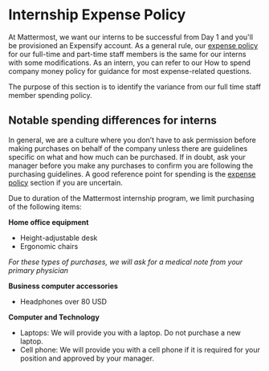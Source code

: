 # Internship Expense Policy

At Mattermost, we want our interns to be successful from Day 1 and you'll be provisioned an Expensify account. As a general rule, our [expense policy](https://handbook.mattermost.com/operations/finance/spending-company-money/expense-policy) for our full-time and part-time staff members is the same for our interns with some modifications. As an intern, you can refer to our How to spend company money policy for guidance for most expense-related questions.

The purpose of this section is to identify the variance from our full time staff member spending policy.

## Notable spending differences for interns

In general, we are a culture where you don’t have to ask permission before making purchases on behalf of the company unless there are guidelines specific on what and how much can be purchased. If in doubt, ask your manager before you make any purchases to confirm you are following the purchasing guidelines. A good reference point for spending is the [expense policy](https://handbook.mattermost.com/operations/finance/spending-company-money/expense-policy) section if you are uncertain.

Due to duration of the Mattermost internship program, we limit purchasing of the following items:

**Home office equipment**

- Height-adjustable desk
- Ergonomic chairs

_For these types of purchases, we will ask for a medical note from your primary physician_

**Business computer accessories**

- Headphones over 80 USD

**Computer and Technology**

- Laptops: We will provide you with a laptop. Do not purchase a new laptop.
- Cell phone: We will provide you with a cell phone if it is required for your position and approved by your manager.
